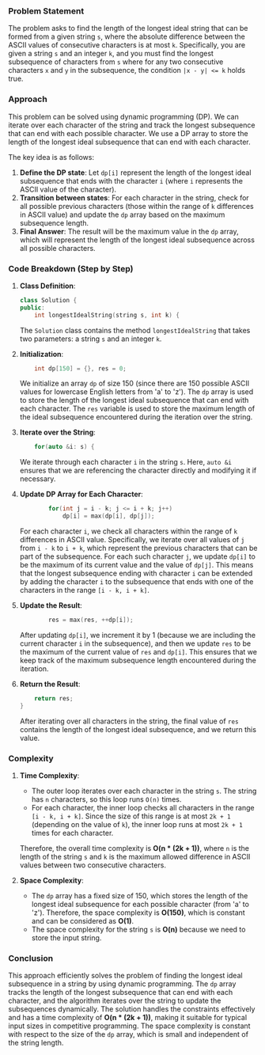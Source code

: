 ### Problem Statement

The problem asks to find the length of the longest ideal string that can be formed from a given string `s`, where the absolute difference between the ASCII values of consecutive characters is at most `k`. Specifically, you are given a string `s` and an integer `k`, and you must find the longest subsequence of characters from `s` where for any two consecutive characters `x` and `y` in the subsequence, the condition `|x - y| <= k` holds true.

### Approach

This problem can be solved using dynamic programming (DP). We can iterate over each character of the string and track the longest subsequence that can end with each possible character. We use a DP array to store the length of the longest ideal subsequence that can end with each character.

The key idea is as follows:

1. **Define the DP state**: Let `dp[i]` represent the length of the longest ideal subsequence that ends with the character `i` (where `i` represents the ASCII value of the character).
2. **Transition between states**: For each character in the string, check for all possible previous characters (those within the range of `k` differences in ASCII value) and update the `dp` array based on the maximum subsequence length.
3. **Final Answer**: The result will be the maximum value in the `dp` array, which will represent the length of the longest ideal subsequence across all possible characters.

### Code Breakdown (Step by Step)

1. **Class Definition**:
    ```cpp
    class Solution {
    public:
        int longestIdealString(string s, int k) {
    ```
    The `Solution` class contains the method `longestIdealString` that takes two parameters: a string `s` and an integer `k`.

2. **Initialization**:
    ```cpp
        int dp[150] = {}, res = 0;
    ```
    We initialize an array `dp` of size 150 (since there are 150 possible ASCII values for lowercase English letters from 'a' to 'z'). The `dp` array is used to store the length of the longest ideal subsequence that can end with each character. The `res` variable is used to store the maximum length of the ideal subsequence encountered during the iteration over the string.

3. **Iterate over the String**:
    ```cpp
        for(auto &i: s) {
    ```
    We iterate through each character `i` in the string `s`. Here, `auto &i` ensures that we are referencing the character directly and modifying it if necessary.

4. **Update DP Array for Each Character**:
    ```cpp
            for(int j = i - k; j <= i + k; j++)
                dp[i] = max(dp[i], dp[j]);
    ```
    For each character `i`, we check all characters within the range of `k` differences in ASCII value. Specifically, we iterate over all values of `j` from `i - k` to `i + k`, which represent the previous characters that can be part of the subsequence. For each such character `j`, we update `dp[i]` to be the maximum of its current value and the value of `dp[j]`. This means that the longest subsequence ending with character `i` can be extended by adding the character `i` to the subsequence that ends with one of the characters in the range `[i - k, i + k]`.

5. **Update the Result**:
    ```cpp
            res = max(res, ++dp[i]);
    ```
    After updating `dp[i]`, we increment it by 1 (because we are including the current character `i` in the subsequence), and then we update `res` to be the maximum of the current value of `res` and `dp[i]`. This ensures that we keep track of the maximum subsequence length encountered during the iteration.

6. **Return the Result**:
    ```cpp
        return res;
    }
    ```
    After iterating over all characters in the string, the final value of `res` contains the length of the longest ideal subsequence, and we return this value.

### Complexity

1. **Time Complexity**:
    - The outer loop iterates over each character in the string `s`. The string has `n` characters, so this loop runs `O(n)` times.
    - For each character, the inner loop checks all characters in the range `[i - k, i + k]`. Since the size of this range is at most `2k + 1` (depending on the value of `k`), the inner loop runs at most `2k + 1` times for each character.
    
    Therefore, the overall time complexity is **O(n * (2k + 1))**, where `n` is the length of the string `s` and `k` is the maximum allowed difference in ASCII values between two consecutive characters.

2. **Space Complexity**:
    - The `dp` array has a fixed size of 150, which stores the length of the longest ideal subsequence for each possible character (from 'a' to 'z'). Therefore, the space complexity is **O(150)**, which is constant and can be considered as **O(1)**.
    - The space complexity for the string `s` is **O(n)** because we need to store the input string.

### Conclusion

This approach efficiently solves the problem of finding the longest ideal subsequence in a string by using dynamic programming. The `dp` array tracks the length of the longest subsequence that can end with each character, and the algorithm iterates over the string to update the subsequences dynamically. The solution handles the constraints effectively and has a time complexity of **O(n * (2k + 1))**, making it suitable for typical input sizes in competitive programming. The space complexity is constant with respect to the size of the `dp` array, which is small and independent of the string length.